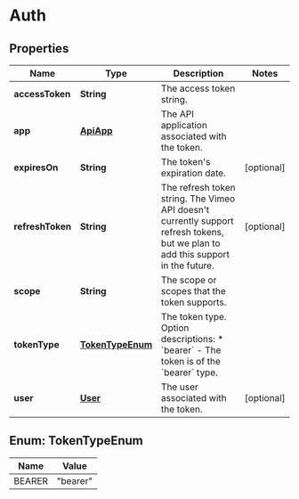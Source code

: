 

# Auth


## Properties

| Name | Type | Description | Notes |
|------------ | ------------- | ------------- | -------------|
|**accessToken** | **String** | The access token string. |  |
|**app** | [**ApiApp**](ApiApp.md) | The API application associated with the token. |  |
|**expiresOn** | **String** | The token&#39;s expiration date. |  [optional] |
|**refreshToken** | **String** | The refresh token string. The Vimeo API doesn&#39;t currently support refresh tokens, but we plan to add this support in the future. |  [optional] |
|**scope** | **String** | The scope or scopes that the token supports. |  |
|**tokenType** | [**TokenTypeEnum**](#TokenTypeEnum) | The token type.  Option descriptions:  * &#x60;bearer&#x60; - The token is of the &#x60;bearer&#x60; type.  |  |
|**user** | [**User**](User.md) | The user associated with the token. |  [optional] |



## Enum: TokenTypeEnum

| Name | Value |
|---- | -----|
| BEARER | &quot;bearer&quot; |



